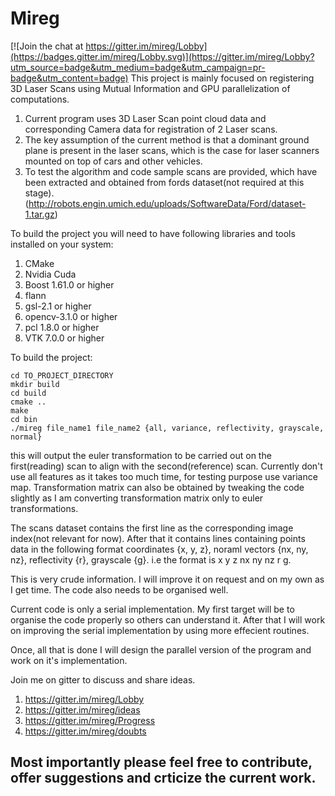 # Mireg

[![Join the chat at https://gitter.im/mireg/Lobby](https://badges.gitter.im/mireg/Lobby.svg)](https://gitter.im/mireg/Lobby?utm_source=badge&utm_medium=badge&utm_campaign=pr-badge&utm_content=badge)
This project is mainly focused on registering 3D Laser Scans using Mutual Information and GPU parallelization of computations.

1. Current program uses 3D Laser Scan point cloud data and corresponding Camera data for registration of 2 Laser scans.
2. The key assumption of the current method is that a dominant ground plane is present in the laser scans, which is the case for laser scanners mounted on top of cars and other vehicles.
3. To test the algorithm and code sample scans are provided, which have been extracted and obtained from fords dataset(not required at this stage).(http://robots.engin.umich.edu/uploads/SoftwareData/Ford/dataset-1.tar.gz)


To build the project you will need to have following libraries and tools installed on your system:

1. CMake
2. Nvidia Cuda
3. Boost 1.61.0 or higher
4. flann
5. gsl-2.1 or higher
6. opencv-3.1.0 or higher
7. pcl 1.8.0 or higher
8. VTK 7.0.0 or higher

To build the project:

    cd TO_PROJECT_DIRECTORY
    mkdir build
    cd build
    cmake ..
    make
    cd bin
    ./mireg file_name1 file_name2 {all, variance, reflectivity, grayscale, normal}

this will output the euler transformation to be carried out on the first(reading) scan to align with the second(reference) scan. Currently don't use all features as it takes too much time, for testing purpose use variance map. Transformation matrix can also be obtained by tweaking the code slightly as I am converting transformation matrix only to euler transformations.

The scans dataset contains the first line as the corresponding image index(not relevant for now). After that it contains lines containing points data in the following format coordinates {x, y, z}, noraml vectors {nx, ny, nz}, reflectivity {r}, grayscale {g}. i.e the format is x y z nx ny nz r g.

This is very crude information. I will improve it on request and on my own as I get time. The code also needs to be organised well.

Current code is only a serial implementation. My first target will be to organise the code properly so others can understand it. After that I will work on improving the serial implementation by using more effecient routines.

Once, all that is done I will design the parallel version of the program and work on it's implementation.

Join me on gitter to discuss and share ideas.

1. https://gitter.im/mireg/Lobby
2. https://gitter.im/mireg/ideas
3. https://gitter.im/mireg/Progress
4. https://gitter.im/mireg/doubts

## Most importantly please feel free to contribute, offer suggestions and crticize the current work.
